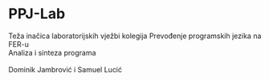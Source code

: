 # PPJ-Lab
Teža inačica laboratorijskih vježbi kolegija Prevođenje programskih jezika na FER-u\
Analiza i sinteza programa\
\
Dominik Jambrović i Samuel Lucić
